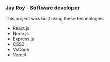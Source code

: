 
### Jay Roy - Software developer 

This project was built using these technologies.

- React.js
- Node.js
- Express.js
- CSS3
- VsCode
- Vercel